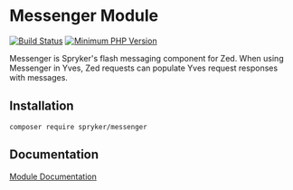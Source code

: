 # Messenger Module
[![Build Status](https://travis-ci.org/spryker/messenger.svg)](https://travis-ci.org/spryker/messenger)
[![Minimum PHP Version](https://img.shields.io/badge/php-%3E%3D%207.3-8892BF.svg)](https://php.net/)

Messenger is Spryker's flash messaging component for Zed. When using Messenger in Yves, Zed requests can populate Yves request responses with messages.

## Installation

```
composer require spryker/messenger
```

## Documentation

[Module Documentation](https://academy.spryker.com/developing_with_spryker/module_guide/modules.html)
